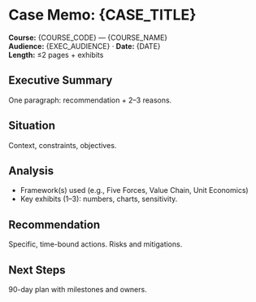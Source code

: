 # Case Memo: {CASE_TITLE}
**Course:** {COURSE_CODE} — {COURSE_NAME}  
**Audience:** {EXEC_AUDIENCE} · **Date:** {DATE}  
**Length:** ≤2 pages + exhibits

## Executive Summary
One paragraph: recommendation + 2–3 reasons.

## Situation
Context, constraints, objectives.

## Analysis
- Framework(s) used (e.g., Five Forces, Value Chain, Unit Economics)
- Key exhibits (1–3): numbers, charts, sensitivity.

## Recommendation
Specific, time-bound actions. Risks and mitigations.

## Next Steps
90-day plan with milestones and owners.
